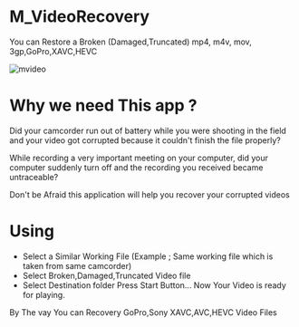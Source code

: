 # M_VideoRecovery
You can Restore a Broken (Damaged,Truncated) mp4, m4v, mov, 3gp,GoPro,XAVC,HEVC

![mvideo](https://user-images.githubusercontent.com/10280277/195865958-57a2a169-65b1-4d56-904a-c8218e8ffef4.png)

# Why we need This app ?

Did your camcorder run out of battery while you were shooting in the field and your video got corrupted because it couldn't finish the file properly? 

While recording a very important meeting on your computer, did your computer suddenly turn off and the recording you received became untraceable?

Don't be Afraid this application will help you recover your corrupted videos

# Using

* Select a Similar Working File (Example ; Same working file  which is taken from same camcorder) 
* Select Broken,Damaged,Truncated Video file 
* Select Destination folder Press Start Button... Now Your Video is ready for playing.

By The vay You can Recovery GoPro,Sony XAVC,AVC,HEVC Video Files
